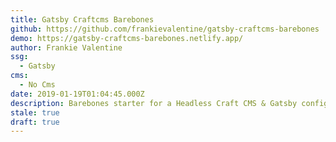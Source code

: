 ```yaml
---
title: Gatsby Craftcms Barebones
github: https://github.com/frankievalentine/gatsby-craftcms-barebones
demo: https://gatsby-craftcms-barebones.netlify.app/
author: Frankie Valentine
ssg:
  - Gatsby
cms:
  - No Cms
date: 2019-01-19T01:04:45.000Z
description: Barebones starter for a Headless Craft CMS & Gatsby configuration.
stale: true
draft: true
---
```

